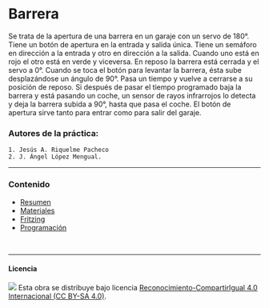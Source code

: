 # Barrera

Se trata de la apertura de una barrera en un garaje con un servo de 180°. Tiene un botón de apertura en la entrada y salida única. Tiene un semáforo en dirección a la entrada y otro en dirección a la salida. Cuando uno está en rojo el otro está en verde y viceversa. En reposo la barrera está cerrada y el servo a 0°. Cuando se toca el botón para levantar la barrera, ésta sube desplazándose un ángulo de 90°. Pasa un tiempo y vuelve a cerrarse a su posición de reposo. Si después de pasar el tiempo programado baja la barrera y está pasando un coche, un sensor de rayos infrarrojos lo detecta y deja la barrera subida a 90°, hasta que pasa el coche. El botón de apertura sirve tanto para entrar como para salir del garaje.

### Autores de la práctica:
    1. Jesús A. Riquelme Pacheco
    2. J. Ángel López Mengual. 

<hr>

### Contenido

- [Resumen](Resumen.pdf)
- [Materiales](Materiales.pdf)
- [Fritzing](Fritzing.fzz)
- [Programación](Programación.sb2)


<br>


***

#### Licencia

<img src="http://i.creativecommons.org/l/by-sa/4.0/88x31.png" /> Esta obra se distribuye bajo licencia [Reconocimiento-CompartirIgual 4.0 Internacional (CC BY-SA 4.0)](https://creativecommons.org/licenses/by-sa/4.0/deed.es_ES).
